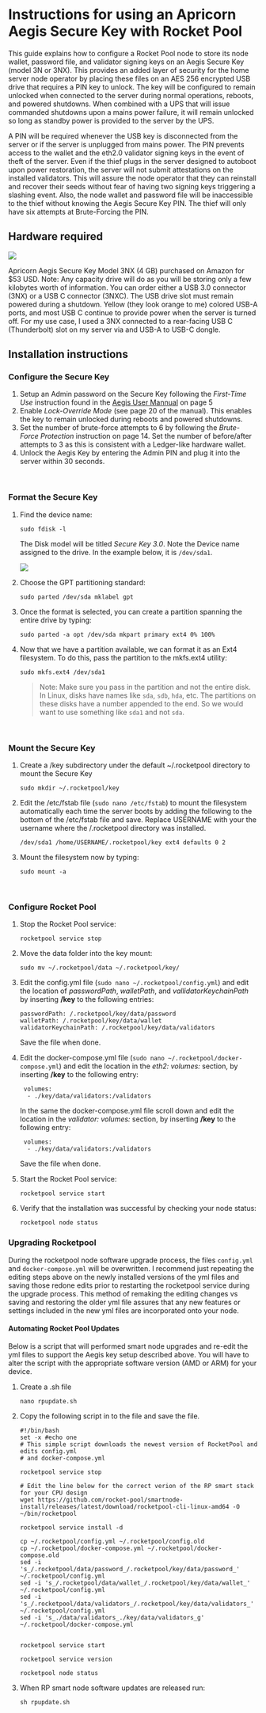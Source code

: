 # Instructions for using an Apricorn Aegis Secure Key with Rocket Pool

This guide explains how to configure a Rocket Pool node to store its node wallet, password file, and validator signing keys on an Aegis Secure Key (model 3N or 3NX).  This provides an added layer of security for the home server node operator by placing these files on an AES 256 encrypted USB drive that requires a PIN key to unlock.  The key will be configured to remain unlocked when connected to the server during normal operations, reboots, and powered shutdowns.  When combined with a UPS that will issue commanded shutdowns upon a mains power failure, it will remain unlocked so long as standby power is provided to the server by the UPS. 

A PIN will be required whenever the USB key is disconnected from the server or if the server is unplugged from mains power.  The PIN prevents access to the wallet and the eth2.0 validator signing keys in the event of theft of the server.  Even if the thief plugs in the server designed to autoboot upon power restoration, the server will not submit attestations on the installed validators.  This will assure the node operator that they can reinstall and recover their seeds without fear of having two signing keys triggering a slashing event. Also, the node wallet and password file will be inaccessible to the thief without knowing the Aegis Secure Key PIN.  The thief will only have six attempts at Brute-Forcing the PIN.

## Hardware required
![](img/secureKey.jpg)

Apricorn Aegis Secure Key Model 3NX (4 GB) purchased on Amazon for $53 USD. Note: Any capacity drive will do as you will be storing only a few kilobytes worth of information.  You can order either a USB 3.0 connector (3NX) or a USB C connector (3NXC). The USB drive slot must remain powered during a shutdown. Yellow (they look orange to me) colored USB-A ports, and most USB C continue to provide power when the server is turned off. For my use case, I used a 3NX connected to a rear-facing USB C (Thunderbolt) slot on my server via and USB-A to USB-C dongle.



## Installation instructions

### Configure the Secure Key

1. Setup an Admin password on the Secure Key following the *First-Time Use* instruction found in the [Aegis User Mannual](https://apricorn.com/content/product_pdf/aegis_secure_key/usb_3.0_flash_drive/ask3_manual_configurable_online_2.pdf) on page 5 
1. Enable *Lock-Override Mode* (see page 20 of the manual). This enables the key to remain unlocked during reboots and powered shutdowns.
1. Set the number of brute-force attempts to 6 by following the *Brute-Force Protection* instruction on page 14. Set the number of before/after attempts to 3 as this is consistent with a Ledger-like hardware wallet. 
1. Unlock the Aegis Key by entering the Admin PIN and plug it into the server within 30 seconds.

<br>

### Format the Secure Key


1. Find the device name: 
    ```
    sudo fdisk -l
    ```
    The Disk model will be titled *Secure Key 3.0*. Note the Device name assigned to the drive. In the example below, it is `/dev/sda1`.
    <br>
    
    ![](img/fdisk.jpg)
1. Choose the GPT partitioning standard: 
    ```
    sudo parted /dev/sda mklabel gpt
    ```
1. Once the format is selected, you can create a partition spanning the entire drive by typing: 
    ```
    sudo parted -a opt /dev/sda mkpart primary ext4 0% 100%
    ```
1. Now that we have a partition available, we can format it as an Ext4 filesystem. To do this, pass the partition to the mkfs.ext4 utility: 
    ```
    sudo mkfs.ext4 /dev/sda1
    ```
    > Note: Make sure you pass in the partition and not the entire disk. In Linux, disks have names like `sda`, `sdb`, `hda`, etc. The partitions on these disks have a number appended to the end. So we would want to use something like `sda1` and not `sda`.


 
 <br>
 
 ### Mount the Secure Key

1. Create a /key subdirectory under the default ~/.rocketpool directory to mount the Secure Key
    ```
    sudo mkdir ~/.rocketpool/key
    ```
1. Edit the /etc/fstab file (`sudo nano /etc/fstab`) to mount the filesystem automatically each time the server boots by adding the following to the bottom of the /etc/fstab file and save. Replace USERNAME with your the username where the /.rocketpool directory was installed.
    ```
   /dev/sda1 /home/USERNAME/.rocketpool/key ext4 defaults 0 2
    ```
1. Mount the filesystem now by typing:
    ```
    sudo mount -a
    ```

<br>

### Configure Rocket Pool

1. Stop the Rocket Pool service:
    ```
    rocketpool service stop
    ```
1. Move the data folder into the key mount:
    ```
    sudo mv ~/.rocketpool/data ~/.rocketpool/key/
    ```

1. Edit the config.yml file (`sudo nano ~/.rocketpool/config.yml`) and edit the location of *passwordPath*, *walletPath*, and *vallidatorKeychainPath* by inserting **/key** to the following entries: 
    ```
    passwordPath: /.rocketpool/key/data/password
    walletPath: /.rocketpool/key/data/wallet
    validatorKeychainPath: /.rocketpool/key/data/validators
    ````
    Save the file when done. 
    
1. Edit the docker-compose.yml file (`sudo nano ~/.rocketpool/docker-compose.yml`) and edit the location in the *eth2: volumes:* section, by inserting **/key** to the following entry:
    ```
     volumes:
      - ./key/data/validators:/validators
    ```
    In the same the docker-compose.yml file scroll down and edit the location in the *validator: volumes:* section, by inserting **/key** to the following entry:
    ```
     volumes:
      - ./key/data/validators:/validators
    ```
    Save the file when done. 
    
1. Start the Rocket Pool service:
    ```
    rocketpool service start
    ```
1. Verify that the installation was successful by checking your node status:
    ```
    rocketpool node status
    ```
    
### Upgrading Rocketpool 
 
During the rocketpool node software upgrade process, the files `config.yml` and `docker-compose.yml` will be overwritten. I recommend just repeating the editing steps above on the newly installed versions of the yml files and saving those redone edits prior to restarting the rocketpool service during the upgrade process.   This method of remaking the editing changes vs saving and restoring the older yml file assures that any new features or settings included in the new yml files are incorporated onto your node.

#### Automating Rocket Pool Updates

Below is a script that will performed smart node upgrades and re-edit the yml files to support the Aegis key setup described above. You will have to alter the script with the appropriate software version (AMD or ARM) for your device. 

1. Create a .sh file
    ```
    nano rpupdate.sh
    ```
1. Copy the following script in to the file and save the file.
    ```
    #!/bin/bash
    set -x #echo one
    # This simple script downloads the newest version of RocketPool and edits config.yml
    # and docker-compose.yml
    
    rocketpool service stop

    # Edit the line below for the correct verion of the RP smart stack for your CPU design
    wget https://github.com/rocket-pool/smartnode-install/releases/latest/download/rocketpool-cli-linux-amd64 -O ~/bin/rocketpool 

    rocketpool service install -d
    
    cp ~/.rocketpool/config.yml ~/.rocketpool/config.old
    cp ~/.rocketpool/docker-compose.yml ~/.rocketpool/docker-compose.old
    sed -i 's_/.rocketpool/data/password_/.rocketpool/key/data/password_' ~/.rocketpool/config.yml
    sed -i 's_/.rocketpool/data/wallet_/.rocketpool/key/data/wallet_' ~/.rocketpool/config.yml
    sed -i 's_/.rocketpool/data/validators_/.rocketpool/key/data/validators_' ~/.rocketpool/config.yml
    sed -i 's_./data/validators_./key/data/validators_g' ~/.rocketpool/docker-compose.yml
    

    rocketpool service start
    
    rocketpool service version

    rocketpool node status
    ```
    
1. When RP smart node software updates are released run:
    ```
    sh rpupdate.sh
    ```
    
